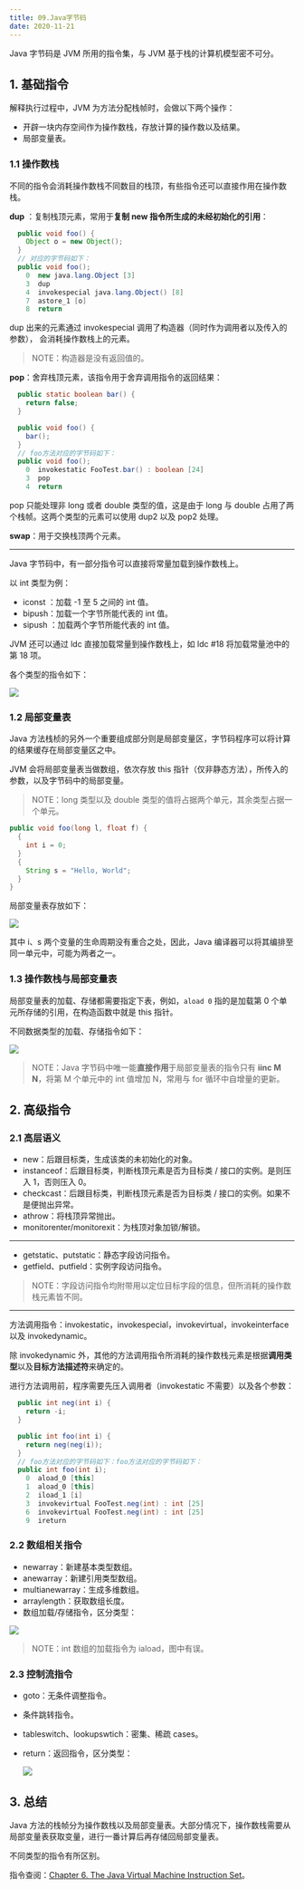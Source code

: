 ```yaml
---
title: 09.Java字节码
date: 2020-11-21
---
```


Java 字节码是 JVM 所用的指令集，与 JVM 基于栈的计算机模型密不可分。

## 1. 基础指令

解释执行过程中，JVM 为方法分配栈帧时，会做以下两个操作：

- 开辟一块内存空间作为操作数栈，存放计算的操作数以及结果。
- 局部变量表。

### 1.1 操作数栈

不同的指令会消耗操作数栈不同数目的栈顶，有些指令还可以直接作用在操作数栈。

**dup** ：复制栈顶元素，常用于**复制 new 指令所生成的未经初始化的引用**：

```java
  public void foo() {
    Object o = new Object();
  }
  // 对应的字节码如下：
  public void foo();
    0  new java.lang.Object [3]
    3  dup
    4  invokespecial java.lang.Object() [8]
    7  astore_1 [o]
    8  return
```

dup 出来的元素通过 invokespecial 调用了构造器（同时作为调用者以及传入的参数）， 会消耗操作数栈上的元素。

> NOTE：构造器是没有返回值的。

**pop**：舍弃栈顶元素，该指令用于舍弃调用指令的返回结果：

```java
  public static boolean bar() {
    return false;
  }

  public void foo() {
    bar();
  }
  // foo方法对应的字节码如下：
  public void foo();
    0  invokestatic FooTest.bar() : boolean [24]
    3  pop
    4  return
```

pop 只能处理非 long 或者 double 类型的值，这是由于 long 与 double 占用了两个栈帧。这两个类型的元素可以使用 dup2 以及 pop2 处理。

**swap**：用于交换栈顶两个元素。

----

Java 字节码中，有一部分指令可以直接将常量加载到操作数栈上。

以 int 类型为例：

- iconst ：加载 -1 至 5 之间的 int 值。
- bipush：加载一个字节所能代表的 int 值。
- sipush ：加载两个字节所能代表的 int 值。

JVM 还可以通过 ldc 直接加载常量到操作数栈上，如 ldc #18 将加载常量池中的第 18 项。

各个类型的指令如下：

![](https://static001.geekbang.org/resource/image/0d/8f/0dfbecf954660bcdc76eac65beac1e8f.jpg)

### 1.2 局部变量表

Java 方法栈桢的另外一个重要组成部分则是局部变量区，字节码程序可以将计算的结果缓存在局部变量区之中。

JVM 会将局部变量表当做数组，依次存放 this 指针（仅非静态方法），所传入的参数，以及字节码中的局部变量。

> NOTE：long 类型以及 double 类型的值将占据两个单元，其余类型占据一个单元。

```java
public void foo(long l, float f) {
  {
    int i = 0;
  }
  {
    String s = "Hello, World";
  }
}
```

局部变量表存放如下：

![](https://static001.geekbang.org/resource/image/22/d9/228d0f5f2d6437e7aca87c6df2d01bd9.png)

其中 i、s 两个变量的生命周期没有重合之处，因此，Java 编译器可以将其编排至同一单元中，可能为两者之一。

### 1.3 操作数栈与局部变量表

局部变量表的加载、存储都需要指定下表，例如，`aload 0` 指的是加载第 0 个单元所存储的引用，在构造函数中就是 this 指针。

不同数据类型的加载、存储指令如下：

![](https://static001.geekbang.org/resource/image/83/f9/83ece83ecd260c2eda282747467e49f9.jpg)

> NOTE：Java 字节码中唯一能**直接作用**于局部变量表的指令只有 **iinc M N**，将第 M 个单元中的 int 值增加 N，常用与 for 循环中自增量的更新。

## 2. 高级指令

### 2.1 高层语义

- new：后跟目标类，生成该类的未初始化的对象。
- instanceof：后跟目标类，判断栈顶元素是否为目标类 / 接口的实例。是则压入 1，否则压入 0。
- checkcast：后跟目标类，判断栈顶元素是否为目标类 / 接口的实例。如果不是便抛出异常。
- athrow：将栈顶异常抛出。
- monitorenter/monitorexit：为栈顶对象加锁/解锁。

---

- getstatic、putstatic：静态字段访问指令。
- getfield、putfield：实例字段访问指令。

> NOTE：字段访问指令均附带用以定位目标字段的信息，但所消耗的操作数栈元素皆不同。

---

方法调用指令：invokestatic，invokespecial，invokevirtual，invokeinterface 以及 invokedynamic。

除 invokedynamic 外，其他的方法调用指令所消耗的操作数栈元素是根据**调用类型**以及**目标方法描述符**来确定的。

进行方法调用前，程序需要先压入调用者（invokestatic 不需要）以及各个参数：

```java
  public int neg(int i) {
    return -i;
  }

  public int foo(int i) {
    return neg(neg(i));
  }
  // foo方法对应的字节码如下：foo方法对应的字节码如下：
  public int foo(int i);
    0  aload_0 [this]
    1  aload_0 [this]
    2  iload_1 [i]
    3  invokevirtual FooTest.neg(int) : int [25]
    6  invokevirtual FooTest.neg(int) : int [25]
    9  ireturn
```

### 2.2 数组相关指令

- newarray：新建基本类型数组。
- anewarray：新建引用类型数组。
- multianewarray：生成多维数组。
- arraylength：获取数组长度。
- 数组加载/存储指令，区分类型：

![](https://static001.geekbang.org/resource/image/5d/1f/5d935dcdd55e9f8461a6e5b0ac22001f.jpg)

> NOTE：int 数组的加载指令为 iaload，图中有误。

### 2.3 控制流指令

- goto：无条件调整指令。

- 条件跳转指令。

- tableswitch、lookupswtich：密集、稀疏 cases。

- return：返回指令，区分类型：

  ![](https://static001.geekbang.org/resource/image/f5/f0/f5195b5425a9547af9ce8371aef5c4f0.jpg)

## 3. 总结

Java 方法的栈帧分为操作数栈以及局部变量表。大部分情况下，操作数栈需要从局部变量表获取变量，进行一番计算后再存储回局部变量表。

不同类型的指令有所区别。

指令查阅：[Chapter 6. The Java Virtual Machine Instruction Set](https://docs.oracle.com/javase/specs/jvms/se10/html/jvms-6.html#jvms-6.5)。